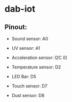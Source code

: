 # dab-iot

## Pinout:
* Sound sensor: A0
* UV sensor: A1


* Acceleration sensor: I2C (I)


* Temperature sensor: D2
* LED Bar: D5
* Touch sensor: D7
* Dust sensor: D8
